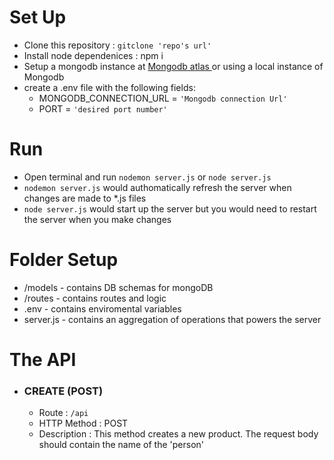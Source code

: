 # Set Up
- Clone this repository : `gitclone 'repo's url'`
- Install node dependenices : npm i
- Setup a mongodb instance at <a href="https://cloud.mongodb.com/"> Mongodb atlas </a> or using a local instance of Mongodb 
- create a .env file with the following fields:
    - MONGODB_CONNECTION_URL = `'Mongodb connection Url'`
    - PORT = `'desired port number'`

# Run
 - Open terminal and run `nodemon server.js` or `node server.js`
 - `nodemon server.js` would authomatically refresh the server when changes are made to *.js files
 - `node server.js`  would start up the server but you would need to restart the server when you make changes

 # Folder Setup
 - /models - contains DB schemas for mongoDB
 - /routes - contains routes and logic
 - .env - contains enviromental variables
 - server.js - contains an aggregation of operations that powers the server


# The  API
- ### CREATE (POST)
    - Route : `/api`
    - HTTP Method : POST
    - Description : This method creates a new product. The request body should contain the name of the 'person'